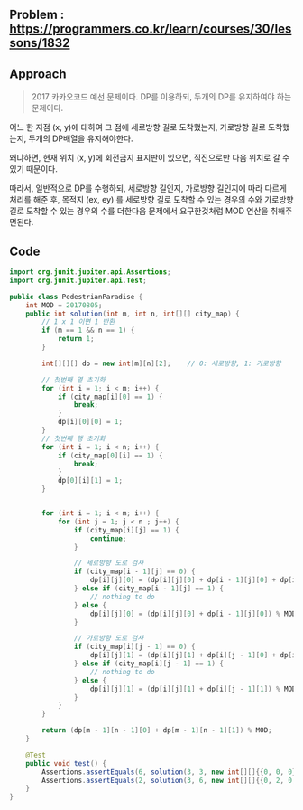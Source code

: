 ## Problem : https://programmers.co.kr/learn/courses/30/lessons/1832

## Approach

> 2017 카카오코드 예선 문제이다. DP를 이용하되, 두개의 DP를 유지하여야 하는 문제이다.

어느 한 지점 (x, y)에 대하여 그 점에 세로방향 길로 도착했는지, 가로방향 길로 도착했는지, 두개의 DP배열을 유지해야한다.

왜냐하면, 현재 위치 (x, y)에 회전금지 표지판이 있으면, 직진으로만 다음 위치로 갈 수 있기 때문이다.



따라서, 일반적으로 DP를 수행하되, 세로방향 길인지, 가로방향 길인지에 따라 다르게 처리를 해준 후,
목적지 (ex, ey) 를 세로방향 길로 도착할 수 있는 경우의 수와 가로방향 길로 도착할 수 있는 경우의 수를 더한다음 문제에서 요구한것처럼 MOD 연산을 취해주면된다.

## Code

```java
import org.junit.jupiter.api.Assertions;
import org.junit.jupiter.api.Test;

public class PedestrianParadise {
    int MOD = 20170805;
    public int solution(int m, int n, int[][] city_map) {
        // 1 x 1 이면 1 반환
        if (m == 1 && n == 1) {
            return 1;
        }

        int[][][] dp = new int[m][n][2];    // 0: 세로방향, 1: 가로방향

        // 첫번째 열 초기화
        for (int i = 1; i < m; i++) {
            if (city_map[i][0] == 1) {
                break;
            }
            dp[i][0][0] = 1;
        }
        // 첫번째 행 초기화
        for (int i = 1; i < n; i++) {
            if (city_map[0][i] == 1) {
                break;
            }
            dp[0][i][1] = 1;
        }


        for (int i = 1; i < m; i++) {
            for (int j = 1; j < n ; j++) {
                if (city_map[i][j] == 1) {
                    continue;
                }

                // 세로방향 도로 검사
                if (city_map[i - 1][j] == 0) {
                    dp[i][j][0] = (dp[i][j][0] + dp[i - 1][j][0] + dp[i - 1][j][1]) % MOD;
                } else if (city_map[i - 1][j] == 1) {
                    // nothing to do
                } else {
                    dp[i][j][0] = (dp[i][j][0] + dp[i - 1][j][0]) % MOD;
                }

                // 가로방향 도로 검사
                if (city_map[i][j - 1] == 0) {
                    dp[i][j][1] = (dp[i][j][1] + dp[i][j - 1][0] + dp[i][j - 1][1]) % MOD;
                } else if (city_map[i][j - 1] == 1) {
                    // nothing to do
                } else {
                    dp[i][j][1] = (dp[i][j][1] + dp[i][j - 1][1]) % MOD;
                }
            }
        }

        return (dp[m - 1][n - 1][0] + dp[m - 1][n - 1][1]) % MOD;
    }

    @Test
    public void test() {
        Assertions.assertEquals(6, solution(3, 3, new int[][]{{0, 0, 0}, {0, 0, 0}, {0, 0, 0}}));
        Assertions.assertEquals(2, solution(3, 6, new int[][]{{0, 2, 0, 0, 0, 2}, {0, 0, 2, 0, 1, 0}, {1, 0, 0, 2, 2, 0}}));
    }
}

```

